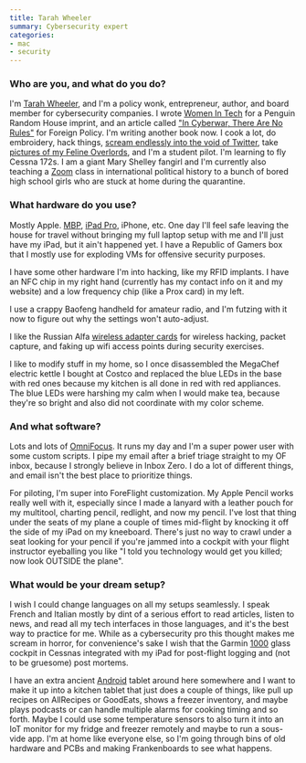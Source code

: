 ```yaml
---
title: Tarah Wheeler
summary: Cybersecurity expert
categories:
- mac
- security
---
```


### Who are you, and what do you do?

I'm [Tarah Wheeler](https://tarah.org/ "Tarah's website."), and I'm a policy wonk, entrepreneur, author, and board member for cybersecurity companies. I wrote [Women In Tech](https://www.penguinrandomhouse.com/books/536234/women-in-tech-by-tarah-wheeler/ "Tarah's book with advice and stories for women in tech.") for a Penguin Random House imprint, and an article called ["In Cyberwar, There Are No Rules"](https://foreignpolicy.com/2018/09/12/in-cyberwar-there-are-no-rules-cybersecurity-war-defense/ "Tarah's article for Foreign Policy on cyber warfare.") for Foreign Policy. I'm writing another book now. I cook a lot, do embroidery, hack things, [scream endlessly into the void of Twitter](https://twitter.com/tarah "Tarah's Twitter account."), take [pictures of my Feline Overlords](https://www.instagram.com/tarahwheeler/ "Tarah's Instagram account."), and I'm a student pilot. I'm learning to fly Cessna 172s. I am a giant Mary Shelley fangirl and I'm currently also teaching a [Zoom][zoom.2] class in international political history to a bunch of bored high school girls who are stuck at home during the quarantine.

### What hardware do you use?

Mostly Apple. [MBP][macbook-pro], [iPad Pro][ipad-pro], iPhone, etc. One day I'll feel safe leaving the house for travel without bringing my full laptop setup with me and I'll just have my iPad, but it ain't happened yet. I have a Republic of Gamers box that I mostly use for exploding VMs for offensive security purposes.

I have some other hardware I'm into hacking, like my RFID implants. I have an NFC chip in my right hand (currently has my contact info on it and my website) and a low frequency chip (like a Prox card) in my left.

I use a crappy Baofeng handheld for amateur radio, and I'm futzing with it now to figure out why the settings won't auto-adjust.

I like the Russian Alfa [wireless adapter cards][awus036nh] for wireless hacking, packet capture, and faking up wifi access points during security exercises.

I like to modify stuff in my home, so I once disassembled the MegaChef electric kettle I bought at Costco and replaced the blue LEDs in the base with red ones because my kitchen is all done in red with red appliances. The blue LEDs were harshing my calm when I would make tea, because they're so bright and also did not coordinate with my color scheme.

### And what software?

Lots and lots of [OmniFocus][]. It runs my day and I'm a super power user with some custom scripts. I pipe my email after a brief triage straight to my OF inbox, because I strongly believe in Inbox Zero. I do a lot of different things, and email isn't the best place to prioritize things.

For piloting, I'm super into ForeFlight customization. My Apple Pencil works really well with it, especially since I made a lanyard with a leather pouch for my multitool, charting pencil, redlight, and now my pencil. I've lost that thing under the seats of my plane a couple of times mid-flight by knocking it off the side of my iPad on my kneeboard. There's just no way to crawl under a seat looking for your pencil if you're jammed into a cockpit with your flight instructor eyeballing you like "I told you technology would get you killed; now look OUTSIDE the plane".

### What would be your dream setup?

I wish I could change languages on all my setups seamlessly. I speak French and Italian mostly by dint of a serious effort to read articles, listen to news, and read all my tech interfaces in those languages, and it's the best way to practice for me. While as a cybersecurity pro this thought makes me scream in horror, for convenience's sake I wish that the Garmin [1000][g1000] glass cockpit in Cessnas integrated with my iPad for post-flight logging and (not to be gruesome) post mortems. 

I have an extra ancient [Android][] tablet around here somewhere and I want to make it up into a kitchen tablet that just does a couple of things, like pull up recipes on AllRecipes or GoodEats, shows a freezer inventory, and maybe plays podcasts or can handle multiple alarms for cooking timing and so forth. Maybe I could use some temperature sensors to also turn it into an IoT monitor for my fridge and freezer remotely and maybe to run a sous-vide app. I'm at home like everyone else, so I'm going through bins of old hardware and PCBs and making Frankenboards to see what happens.

[zoom.2]: https://zoom.us "Video conferencing software."
[macbook-pro]: https://www.apple.com/macbook-pro/ "A laptop."
[ipad-pro]: https://en.wikipedia.org/wiki/IPad_Pro "An iOS tablet."
[awus036nh]: https://www.alfa.com.tw/service_1_detail/5.htm "A wifi network adapter."
[omnifocus]: https://www.omnigroup.com/omnifocus/ "Task management software for the Mac."
[g1000]: https://buy.garmin.com/en-US/US/p/6420 "A flight deck."
[android]: https://developers.google.com/android/?csw=1 "A mobile phone platform."
